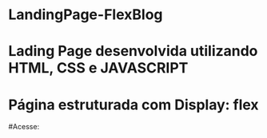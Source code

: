 # LandingPage-FlexBlog
# Lading Page desenvolvida utilizando HTML, CSS e JAVASCRIPT
# Página estruturada com Display: flex
#Acesse: 

